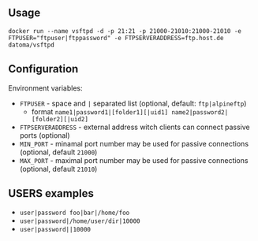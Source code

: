 ## Usage
    docker run --name vsftpd -d -p 21:21 -p 21000-21010:21000-21010 -e FTPUSER="ftpuser|ftppassword" -e FTPSERVERADDRESS=ftp.host.de datoma/vsftpd

## Configuration

Environment variables:
- `FTPUSER` - space and `|` separated list (optional, default: `ftp|alpineftp`)
  - format `name1|password1|[folder1][|uid1] name2|password2|[folder2][|uid2]`
- `FTPSERVERADDRESS` - external address witch clients can connect passive ports (optional)
- `MIN_PORT` - minamal port number may be used for passive connections (optional, default `21000`)
- `MAX_PORT` - maximal port number may be used for passive connections (optional, default `21010`)

## USERS examples

- `user|password foo|bar|/home/foo`
- `user|password|/home/user/dir|10000`
- `user|password||10000`
